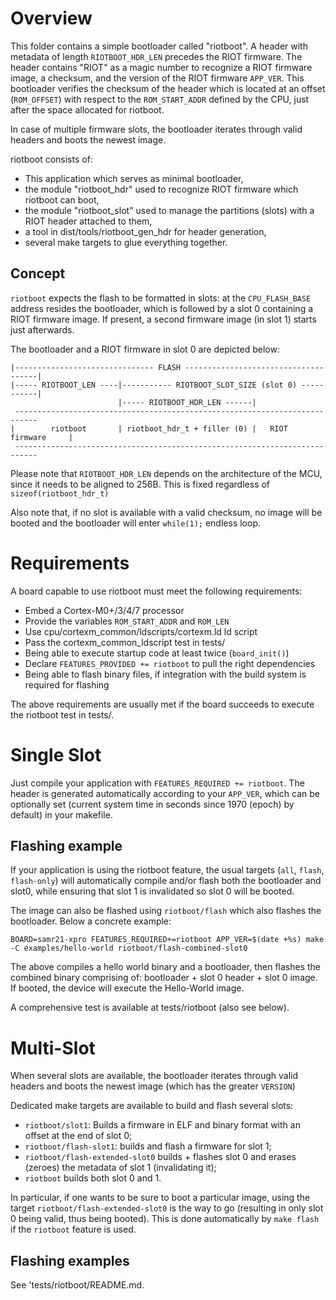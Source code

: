 # Overview
This folder contains a simple bootloader called "riotboot".
A header with metadata of length `RIOTBOOT_HDR_LEN` precedes
the RIOT firmware. The header contains "RIOT" as a magic
number to recognize a RIOT firmware image, a checksum, and
the version of the RIOT firmware `APP_VER`.
This bootloader verifies the checksum of the header which is located
at an offset (`ROM_OFFSET`) with respect to  the `ROM_START_ADDR`
defined by the CPU, just after the space allocated for riotboot.

In case of multiple firmware slots, the bootloader iterates through
valid headers and boots the newest image.

riotboot consists of:

  - This application which serves as minimal bootloader,
  - the module "riotboot_hdr" used to recognize RIOT firmware which riotboot
    can boot,
  - the module "riotboot_slot" used to manage the partitions (slots) with a
    RIOT header attached to them,
  - a tool in dist/tools/riotboot_gen_hdr for header generation,
  - several make targets to glue everything together.

## Concept
`riotboot` expects the flash to be formatted in slots: at the `CPU_FLASH_BASE`
address resides the bootloader, which is followed by a slot 0 containing a
RIOT firmware image. If present, a second firmware image (in slot 1) starts just
afterwards.

The bootloader and a RIOT firmware in slot 0 are depicted below:

```
|------------------------------- FLASH -------------------------------------|
|----- RIOTBOOT_LEN ----|----------- RIOTBOOT_SLOT_SIZE (slot 0) -----------|
                        |----- RIOTBOOT_HDR_LEN ------|
 ---------------------------------------------------------------------------
|        riotboot       | riotboot_hdr_t + filler (0) |   RIOT firmware     |
 ---------------------------------------------------------------------------
```

Please note that `RIOTBOOT_HDR_LEN` depends on the architecture of the
MCU, since it needs to be aligned to 256B. This is fixed regardless of
`sizeof(riotboot_hdr_t)`

Also note that, if no slot is available with a valid checksum,
no image will be booted and the bootloader will enter `while(1);` endless loop.

# Requirements
A board capable to use riotboot must meet the following requirements:

  - Embed a Cortex-M0+/3/4/7 processor
  - Provide the variables `ROM_START_ADDR` and `ROM_LEN`
  - Use cpu/cortexm_common/ldscripts/cortexm.ld ld script
  - Pass the cortexm_common_ldscript test in tests/
  - Being able to execute startup code at least twice (`board_init()`)
  - Declare `FEATURES_PROVIDED += riotboot` to pull the right dependencies
  - Being able to flash binary files, if integration with the build
    system is required for flashing

The above requirements are usually met if the board succeeds to execute
the riotboot test in tests/.

# Single Slot
Just compile your application with `FEATURES_REQUIRED += riotboot`. The header
is generated automatically according to your `APP_VER`, which can be optionally
set (current system time in seconds since 1970 (epoch) by default) in your
makefile.


## Flashing example
If your application is using the riotboot feature, the usual targets (`all`,
`flash`, `flash-only`) will automatically compile and/or flash both the
bootloader and slot0, while ensuring that slot 1 is invalidated so slot 0 will
be booted.

The image can also be flashed using `riotboot/flash` which also flashes
the bootloader. Below a concrete example:

`BOARD=samr21-xpro FEATURES_REQUIRED+=riotboot APP_VER=$(date +%s) make -C examples/hello-world riotboot/flash-combined-slot0`

The above compiles a hello world binary and a bootloader, then flashes the
combined binary comprising of: bootloader + slot 0 header + slot 0 image.
If booted, the device will execute the Hello-World image.

A comprehensive test is available at tests/riotboot (also see below).

# Multi-Slot

When several slots are available, the bootloader iterates through
valid headers and boots the newest image (which has the greater `VERSION`)

Dedicated make targets are available to build and flash several slots:

  - `riotboot/slot1`: Builds a firmware in ELF and binary format with
    an offset at the end of slot 0;
  - `riotboot/flash-slot1`: builds and flash a firmware for slot 1;
  - `riotboot/flash-extended-slot0` builds + flashes slot 0 and erases (zeroes)
    the metadata of slot 1 (invalidating it);
  - `riotboot` builds both slot 0 and 1.

In particular, if one wants to be sure to boot a particular image, using the
target `riotboot/flash-extended-slot0` is the way to go (resulting in only
slot 0 being valid, thus being booted). This is done automatically by `make
flash` if the `riotboot` feature is used.

## Flashing examples

See 'tests/riotboot/README.md.
